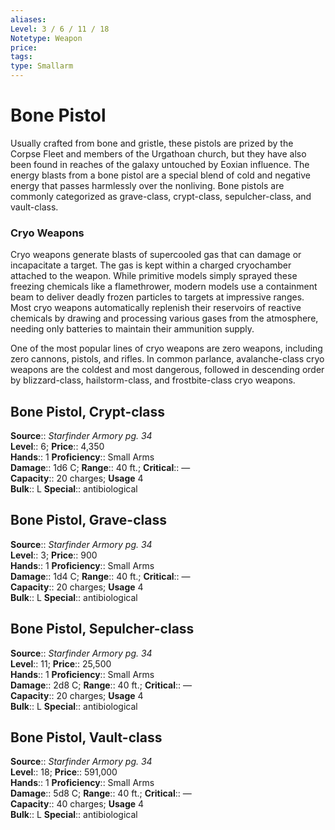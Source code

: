 ```yaml
---
aliases: 
Level: 3 / 6 / 11 / 18
Notetype: Weapon
price: 
tags: 
type: Smallarm
---
```


# Bone Pistol

Usually crafted from bone and gristle, these pistols are prized by the Corpse Fleet and members of the Urgathoan church, but they have also been found in reaches of the galaxy untouched by Eoxian influence. The energy blasts from a bone pistol are a special blend of cold and negative energy that passes harmlessly over the nonliving. Bone pistols are commonly categorized as grave-class, crypt-class, sepulcher-class, and vault-class.

### Cryo Weapons

Cryo weapons generate blasts of supercooled gas that can damage or incapacitate a target. The gas is kept within a charged cryochamber attached to the weapon. While primitive models simply sprayed these freezing chemicals like a flamethrower, modern models use a containment beam to deliver deadly frozen particles to targets at impressive ranges. Most cryo weapons automatically replenish their reservoirs of reactive chemicals by drawing and processing various gases from the atmosphere, needing only batteries to maintain their ammunition supply.

One of the most popular lines of cryo weapons are zero weapons, including zero cannons, pistols, and rifles. In common parlance, avalanche-class cryo weapons are the coldest and most dangerous, followed in descending order by blizzard-class, hailstorm-class, and frostbite-class cryo weapons.

## Bone Pistol, Crypt-class

**Source**:: _Starfinder Armory pg. 34_  
**Level**:: 6;
**Price**:: 4,350  
**Hands**:: 1
**Proficiency**:: Small Arms  
**Damage**:: 1d6 C; **Range**:: 40 ft.;
**Critical**:: —  
**Capacity**:: 20 charges; **Usage** 4  
**Bulk**:: L
**Special**:: antibiological

## Bone Pistol, Grave-class

**Source**:: _Starfinder Armory pg. 34_  
**Level**:: 3;
**Price**:: 900  
**Hands**:: 1
**Proficiency**:: Small Arms  
**Damage**:: 1d4 C; **Range**:: 40 ft.;
**Critical**:: —  
**Capacity**:: 20 charges; **Usage** 4  
**Bulk**:: L
**Special**:: antibiological

## Bone Pistol, Sepulcher-class

**Source**:: _Starfinder Armory pg. 34_  
**Level**:: 11;
**Price**:: 25,500  
**Hands**:: 1
**Proficiency**:: Small Arms  
**Damage**:: 2d8 C; **Range**:: 40 ft.;
**Critical**:: —  
**Capacity**:: 20 charges; **Usage** 4  
**Bulk**:: L
**Special**:: antibiological

## Bone Pistol, Vault-class

**Source**:: _Starfinder Armory pg. 34_  
**Level**:: 18;
**Price**:: 591,000  
**Hands**:: 1
**Proficiency**:: Small Arms  
**Damage**:: 5d8 C; **Range**:: 40 ft.;
**Critical**:: —  
**Capacity**:: 40 charges; **Usage** 4  
**Bulk**:: L
**Special**:: antibiological
